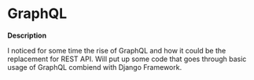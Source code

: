 # GraphQL

**Description**

I noticed for some time the rise of GraphQL and how it could be the replacement for REST API. Will put up some code that goes through basic usage of GraphQL combiend with Django Framework.